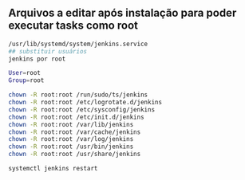 ## Arquivos a editar após instalação para poder executar tasks como root

```sh
/usr/lib/systemd/system/jenkins.service
## substituir usuários
jenkins por root

User=root
Group=root
```


```sh
chown -R root:root /run/sudo/ts/jenkins
chown -R root:root /etc/logrotate.d/jenkins
chown -R root:root /etc/sysconfig/jenkins
chown -R root:root /etc/init.d/jenkins
chown -R root:root /var/lib/jenkins
chown -R root:root /var/cache/jenkins
chown -R root:root /var/log/jenkins
chown -R root:root /usr/bin/jenkins
chown -R root:root /usr/share/jenkins
```

```sh
systemctl jenkins restart
```
